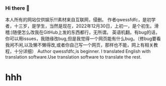 ### Hi there 👋
本人所有的网站仅供娱乐!!!素材来自互联网，侵删。
作者qwessfdfc，是初学者，十三岁，是学生，当然是现在，2022年12月30日，上初一，是个初生。滑稽:)随便怎么改我在GitHub上发的东西都行，无所谓。
英语机翻。有bug的话，你可以用issues，我随缘改bug,但是我觉得一个网页能有什么bug。（修bug要看我闲不闲,以及懒不懒得改,或者你自己写一个网页，那样也不能，网上有相关教程，十分详细）
Author qwessfdfc,is beginner.
I translated English with translation software.Use translation software to translate the rest.
<!--
**QWESSFDFC/qwessfdfc** is a ✨ _special_ ✨ repository because its `README.md` (this file) appears on your GitHub profile.

Here are some ideas to get you started:

- 🔭 I’m currently working on ...
- 🌱 I’m currently learning ...
- 👯 I’m looking to collaborate on ...
- 🤔 I’m looking for help with ...
- 💬 Ask me about ...
- 📫 How to reach me: ...
- 😄 Pronouns: ...
- ⚡ Fun fact: ...
-->
<h1>hhh</h1>
